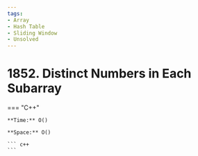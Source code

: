 ```yaml
---
tags:
- Array
- Hash Table
- Sliding Window
- Unsolved
---
```



# 1852. Distinct Numbers in Each Subarray

=== "C++"

    **Time:** O()

    **Space:** O()

    ``` c++
    ```